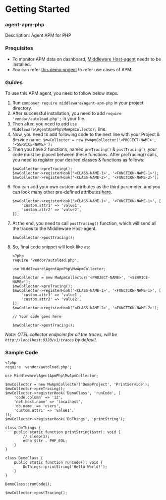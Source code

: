 # Getting Started

### agent-apm-php
Description: Agent APM for PHP

### Prequisites
* To monitor APM data on dashboard, [Middleware Host-agent](https://docs.middleware.io/docs/getting-started) needs to be installed.
* You can refer [this demo project](https://github.com/middleware-labs/demo-apm/tree/master/php) to refer use cases of APM.


### Guides
To use this APM agent, you need to follow below steps:
1. Run `composer require middleware/agent-apm-php` in your project directory.
2. After successful installation, you need to add `require 'vendor/autoload.php';` in your file.
3. Then after, you need to add `use Middleware\AgentApmPhp\MwApmCollector;` line.
4. Now, you need to add following code to the next line with your Project & Service name.
`$mwCollector = new MwApmCollector('<PROJECT-NAME>', '<SERVICE-NAME>');`
5. Then you have 2 functions, named `preTracing()` & `postTracing()`, your code must be placed between these functions. After preTracing() calls, you need to register your desired classes & functions as follows:
   ```
   $mwCollector->preTracing();
   $mwCollector->registerHook('<CLASS-NAME-1>', '<FUNCTION-NAME-1>');
   $mwCollector->registerHook('<CLASS-NAME-2>', '<FUNCTION-NAME-2>');
   ```
6. You can add your own custom attributes as the third parameter, and you can look many other pre-defined attributes [here](https://opentelemetry.io/docs/reference/specification/trace/semantic_conventions/span-general/). 
   ```
   $mwCollector->registerHook('<CLASS-NAME-1>', '<FUNCTION-NAME-1>', [
       'custom.attr1' => 'value1',
       'custom.attr2' => 'value2',
   ]);
   ``` 
7. At the end, you need to call `postTracing()` function, which will send all the traces to the Middleware Host-agent.
   ```
   $mwCollector->postTracing();
   ```
8. So, final code snippet will look like as:
   ```
   <?php
   require 'vendor/autoload.php';
   
   use Middleware\AgentApmPhp\MwApmCollector;
   
   $mwCollector = new MwApmCollector('<PROJECT-NAME>', '<SERVICE-NAME>');
   $mwCollector->preTracing();
   $mwCollector->registerHook('<CLASS-NAME-1>', '<FUNCTION-NAME-1>', [
       'custom.attr1' => 'value1',
       'custom.attr2' => 'value2',
   ]);
   $mwCollector->registerHook('<CLASS-NAME-2>', '<FUNCTION-NAME-2>');
   
   // Your code goes here
   
   $mwCollector->postTracing();
   ```


*Note: OTEL collector endpoint for all the traces, will be `http://localhost:9320/v1/traces` by default.*

### Sample Code
```
<?php
require 'vendor/autoload.php';

use Middleware\AgentApmPhp\MwApmCollector;

$mwCollector = new MwApmCollector('DemoProject', 'PrintService');
$mwCollector->preTracing();
$mwCollector->registerHook('DemoClass', 'runCode', [
    'code.column' => '12',
    'net.host.name' => 'localhost',
    'db.name' => 'users',
    'custom.attr1' => 'value1',
]);
$mwCollector->registerHook('DoThings', 'printString');

class DoThings {
    public static function printString($str): void {
        // sleep(1);
        echo $str . PHP_EOL;
    }
}

class DemoClass {
    public static function runCode(): void {
        DoThings::printString('Hello World!');
    }
}

DemoClass::runCode();

$mwCollector->postTracing();
```